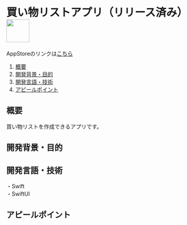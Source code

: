 # 買い物リストアプリ（リリース済み） <img src="https://github.com/tsuri33/shop-list-app/assets/133128231/dcbfaa33-d559-4d8c-aa9f-10ef67ede46a" width="60">

AppStoreのリンクは[こちら](https://apps.apple.com/us/app/買い物リストアプリ/id6449244738)

1. [概要](#概要)
2. [開発背景・目的](#開発背景・目的)
3. [開発言語・技術](#開発言語・技術)
4. [アピールポイント](#アピールポイント)

## 概要

買い物リストを作成できるアプリです。

## 開発背景・目的

## 開発言語・技術

・Swift<br>
・SwiftUI

## アピールポイント
